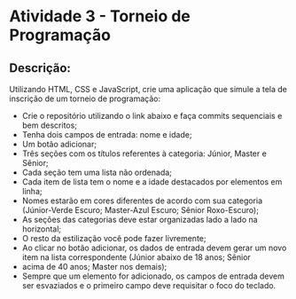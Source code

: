 <h1>Atividade 3 - Torneio de Programação</h1>

<h2>Descrição:</h2>

Utilizando HTML, CSS e JavaScript, crie uma aplicação que simule a tela de inscrição de um torneio de programação:
<ul>
  <li>Crie o repositório utilizando o link abaixo e faça commits sequenciais e bem descritos;</li>
  <li>Tenha dois campos de entrada: nome e idade;</li>
  <li>Um botão adicionar;</li>
  <li>Três seções com os títulos referentes à categoria: Júnior, Master e Sênior;</li>
  <li>Cada seção tem uma lista não ordenada;</li>
  <li>Cada item de lista tem o nome e a idade destacados por elementos em linha;</li>
  <li>Nomes estarão em cores diferentes de acordo com sua categoria (Júnior-Verde Escuro; Master-Azul Escuro; Sênior Roxo-Escuro);</li>
  <li>As seções das categorias deve estar organizadas lado a lado na horizontal;</li>
  <li>O resto da estilização você pode fazer livremente;</li>
  <li>Ao clicar no botão adicionar, os dados de entrada devem gerar um novo item na lista correspondente (Júnior abaixo de 18 anos; Sênior   <li>acima de 40 anos; Master nos demais);</li>
  <li>Sempre que um elemento for adicionado, os campos de entrada devem ser esvaziados e o primeiro campo deve requisitar o foco do teclado.</li>
</ul>
